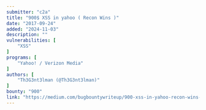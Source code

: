 ```yaml
---
submitter: "c2a"
title: "900$ XSS in yahoo ( Recon Wins )"
date: "2017-09-24"
added: "2024-11-03"
description: ""
vulnerabilities: [
    "XSS"
]
programs: [
    "Yahoo! / Verizon Media"
]
authors: [
    "Th3G3nt3lman (@Th3G3nt3lman)"
]
bounty: "900"
link: "https://medium.com/bugbountywriteup/900-xss-in-yahoo-recon-wins-65ee6d4bfcbd"
---
```




